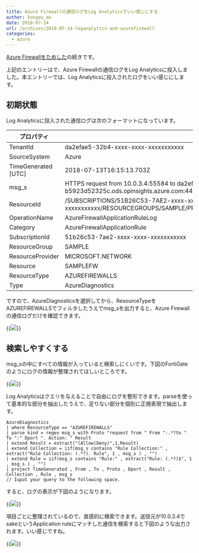 ```yaml
---
title: Azure Firewallの通信ログをLog Analyticsでいい感じにする
author: kongou_ae
date: 2018-07-14
url: /archives/2018-07-14-loganalytics-and-azurefirewall
categories:
  - azure
---
```


[Azure Firewallをためした](https://aimless.jp/blog/archives/2018-07-14-jit-azurefirewall/)の続きです。

上記のエントリーはで、Azure Firewallの通信ログをLog Analyticsに投入しました。本エントリーでは、Log Analyticsに投入されたログをいい感じにします。

## 初期状態

Log Analyticsに投入された通信ログは次のフォーマットになっています。

| プロパティ | サンプル | 
| ----------- | -------------------- |
| TenantId | da2efae5-32b4-xxxx-xxxx-xxxxxxxxxxx |
| SourceSystem | Azure |
| TimeGenerated [UTC] | 2018-07-13T16:15:13.703Z |
| msg_s | HTTPS request from 10.0.3.4:55584 to da2efae5-32b4-44e1-815d-b5923d52325c.ods.opinsights.azure.com:443. Action: Deny. No rule matched. Proceeding with default action |
| ResourceId | /SUBSCRIPTIONS/51B26C53-7AE2-xxxx-xxxx-xxxxxxxxxxx/RESOURCEGROUPS/SAMPLE/PROVIDERS/MICROSOFT.NETWORK/AZUREFIREWALLS/SAMPLEFW |
| OperationName | AzureFirewallApplicationRuleLog |
| Category | AzureFirewallApplicationRule |
| SubscriptionId | 51b26c53-7ae2-xxxx-xxxx-xxxxxxxxxxx |
| ResourceGroup | SAMPLE |
| ResourceProvider | MICROSOFT.NETWORK |
| Resource | SAMPLEFW |
| ResourceType | AZUREFIREWALLS |
| Type | AzureDiagnostics |

ですので、AzureDiagnosticsを選択してから、ResourceTypeをAZUREFIREWALLSでフィルタしたうえでmsg_sを出力すると、Azure Firewallの通信ログだけを確認できます。

{{<img src="./../../images/2018-0714-020.png">}}

## 検索しやすくする

msg_sの中にすべての情報が入っていると検索しにくいです。下図のFortiGateのようにログの情報が整理されてほしいところです。

{{<img src="./../../images/2018-0714-021.png">}}

Log Analyticsはクエリを与えることで自由にログを整形できます。parseを使って基本的な部分を抽出したうえで、足りない部分を個別に正規表現で抽出します。

```
AzureDiagnostics
| where ResourceType == "AZUREFIREWALLS"
| parse kind = regex msg_s with Proto "request from " From ":.*?to " To ":" Dport ". Action: " Result
| extend Result = extract("(Allow|Deny)",1,Result)
| extend Collection = iif(msg_s contains "Rule Collection:" , extract("Rule Collection: (.*?). Rule", 1 , msg_s ) , "")
| extend Rule = iif(msg_s contains "Rule:" , extract("Rule: (.*?)$", 1 , msg_s ) , "")
| project TimeGenerated , From , To , Proto , Dport , Result , Collection , Rule , msg_s 
// Iuput your query to the following space.
```

すると、ログの表示が下図のようになります。

{{<img src="./../../images/2018-0714-022.png">}}

項目ごとに整理されているので、直感的に検索できます。送信元が10.0.3.4でsakeというApplication ruleにマッチした通信を検索すると下図のような出力されます。いい感じですね。

{{<img src="./../../images/2018-0714-023.png">}}

